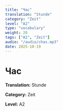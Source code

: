 ```yaml
---
title: "Час"
translation: "Stunde"
category: "Zeit"
level: "A2"
type: "vocabulary"
weight: 20
tags: ["A2", "Zeit"]
audio: "/audio/chas.mp3"
date: 2025-10-19
---
```


# Час

**Translation:** Stunde

**Category:** Zeit

**Level:** A2

